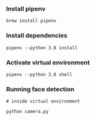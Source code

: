 ### Install pipenv

```
brew install pipenv
```

### Install dependencies

```
pipenv --python 3.8 install
```

### Activate virtual environment
```
pipenv --python 3.8 shell
```

### Running face detection
```
# inside virtual environment

python camera.py
```